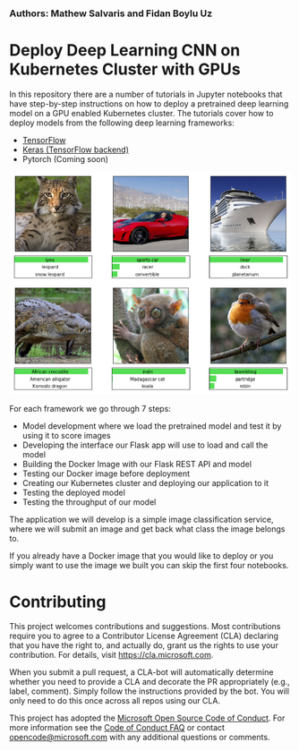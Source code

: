 ### Authors: Mathew Salvaris and Fidan Boylu Uz

# Deploy Deep Learning CNN on Kubernetes Cluster with GPUs
In this repository there are a number of tutorials in Jupyter notebooks that have step-by-step instructions on how to deploy a pretrained deep learning model on a GPU enabled Kubernetes cluster. The tutorials cover how to deploy models from the following deep learning frameworks:
* [TensorFlow](Tensorflow)
* [Keras (TensorFlow backend)](Keras_Tensorflow)
* Pytorch (Coming soon)

![alt text](static/example.png "Example Classification")
 
 For each framework we go through 7 steps:
 * Model development where we load the pretrained model and test it by using it to score images
 * Developing the interface our Flask app will use to load and call the model
 * Building the Docker Image with our Flask REST API and model
 * Testing our Docker image before deployment
 * Creating our Kubernetes cluster and deploying our application to it
 * Testing the deployed model
 * Testing the throughput of our model
 
The application we will develop is a simple image classification service, where we will submit an image and get back what class the image belongs to. 

If you already have a Docker image that you would like to deploy or you simply want to use the image we built you can skip the first four notebooks.


# Contributing

This project welcomes contributions and suggestions.  Most contributions require you to agree to a Contributor License Agreement (CLA) declaring that you have the right to, and actually do, grant us the rights to use your contribution. For details, visit https://cla.microsoft.com.

When you submit a pull request, a CLA-bot will automatically determine whether you need to provide a CLA and decorate the PR appropriately (e.g., label, comment). Simply follow the instructions provided by the bot. You will only need to do this once across all repos using our CLA.

This project has adopted the [Microsoft Open Source Code of Conduct](https://opensource.microsoft.com/codeofconduct/).
For more information see the [Code of Conduct FAQ](https://opensource.microsoft.com/codeofconduct/faq/) or
contact [opencode@microsoft.com](mailto:opencode@microsoft.com) with any additional questions or comments.

